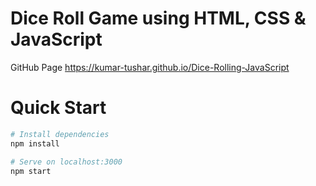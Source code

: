 # Dice Roll Game using HTML, CSS & JavaScript

GitHub Page https://kumar-tushar.github.io/Dice-Rolling-JavaScript

# Quick Start
``` bash
# Install dependencies
npm install

# Serve on localhost:3000
npm start
```
